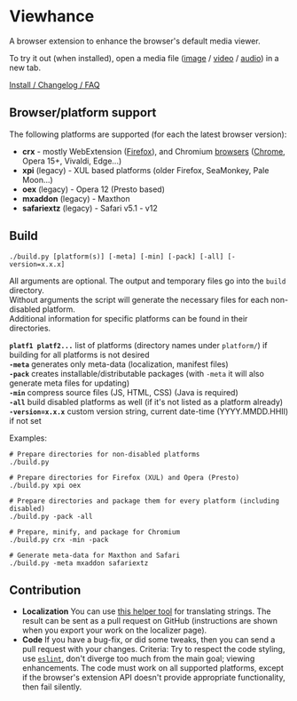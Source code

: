 # Viewhance #

A browser extension to enhance the browser's default media viewer.

To try it out (when installed), open a media file ([image](https://upload.wikimedia.org/wikipedia/commons/e/ec/StLouisArchMultExpToneMapped.jpg) / [video](https://upload.wikimedia.org/wikipedia/commons/d/de/Hdr_time_lapse_montage.ogv) / [audio](https://upload.wikimedia.org/wikipedia/en/3/3d/Sample_of_Daft_Punk's_Da_Funk.ogg)) in a new tab.

[Install / Changelog / FAQ](https://deathamns.github.io/Viewhance/)

## Browser/platform support ##
The following platforms are supported (for each the latest browser version):

- **crx** - mostly WebExtension ([Firefox](https://addons.mozilla.org/addon/viewhance/)), and Chromium [browsers](https://en.wikipedia.org/wiki/Chromium_\(web_browser\)#Browsers_based_on_Chromium) ([Chrome](https://chrome.google.com/webstore/detail/impppjchnpfgknmbaaghfeopcgfoilac), Opera 15+, Vivaldi, Edge...)
- **xpi** (legacy) - XUL based platforms (older Firefox, SeaMonkey, Pale Moon...)
- **oex** (legacy) - Opera 12 (Presto based)
- **mxaddon** (legacy) - Maxthon
- **safariextz** (legacy) - Safari v5.1 - v12

## Build ##
```
./build.py [platform(s)] [-meta] [-min] [-pack] [-all] [-version=x.x.x]
```

All arguments are optional. The output and temporary files go into the `build` directory.  
Without arguments the script will generate the necessary files for each non-disabled platform.  
Additional information for specific platforms can be found in their directories.

**`platf1 platf2...`** list of platforms (directory names under `platform/`) if building for all platforms is not desired  
**`-meta`** generates only meta-data (localization, manifest files)  
**`-pack`** creates installable/distributable packages (with `-meta` it will also generate meta files for updating)  
**`-min`** compress source files (JS, HTML, CSS) (Java is required)  
**`-all`** build disabled platforms as well (if it's not listed as a platform already)  
**`-version=x.x.x`** custom version string, current date-time (YYYY.MMDD.HHII) if not set

Examples:
```
# Prepare directories for non-disabled platforms
./build.py

# Prepare directories for Firefox (XUL) and Opera (Presto)
./build.py xpi oex

# Prepare directories and package them for every platform (including disabled)
./build.py -pack -all

# Prepare, minify, and package for Chromium
./build.py crx -min -pack

# Generate meta-data for Maxthon and Safari
./build.py -meta mxaddon safariextz
```

## Contribution ##
- **Localization** You can use [this helper tool](https://deathamns.github.io/Viewhance/localizer.html) for translating strings. The result can be sent as a pull request on GitHub (instructions are shown when you export your work on the localizer page).
- **Code** If you have a bug-fix, or did some tweaks, then you can send a pull request with your changes. Criteria: Try to respect the code styling, use [`eslint`](http://eslint.org/), don't diverge too much from the main goal; viewing enhancements.
The code must work on all supported platforms, except if the browser's extension API doesn't provide appropriate functionality, then fail silently.
